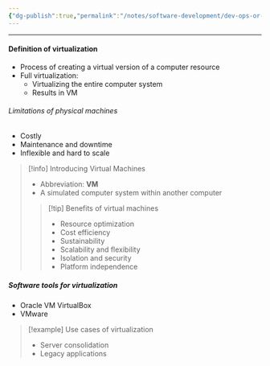 ```yaml
---
{"dg-publish":true,"permalink":"/notes/software-development/dev-ops-or-tools/containerization-and-virtualization/introduction-to-virtualization/","tags":["docker","kubernetes","containerization","virtualization"],"created":"2025-07-21T16:45:10.240+08:00"}
---
```


---

#### Definition of virtualization
 - Process of creating a virtual version of a computer resource
 - Full virtualization:
	- Virtualizing the entire computer system
	- Results in VM

###### Limitations of physical machines
 - Costly
 - Maintenance and downtime
 - Inflexible and hard to scale

> [!info] Introducing Virtual Machines
> - Abbreviation: __VM__
> - A simulated computer system within another computer
>> [!tip] Benefits of virtual machines
>> - Resource optimization
>> 	- Cost efficiency
>> 	- Sustainability
>> - Scalability and flexibility
>> - Isolation and security
>> - Platform independence

##### Software tools for virtualization
- Oracle VM VirtualBox
 - VMware

>[!example] Use cases of virtualization
>- Server consolidation
>- Legacy applications


